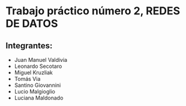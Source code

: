 # Trabajo práctico número 2, REDES DE DATOS
## Integrantes: 
* Juan Manuel Valdivia
* Leonardo Secotaro
* Miguel Kruzliak
* Tomás Via
* Santino Giovannini
* Lucio Malgioglio
* Luciana Maldonado
###
